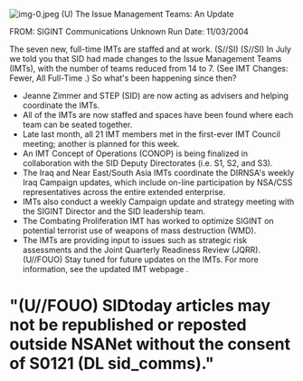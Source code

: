 ![img-0.jpeg](img-0.jpeg)
(U) The Issue Management Teams: An Update

FROM: SIGINT Communications
Unknown
Run Date: 11/03/2004

The seven new, full-time IMTs are staffed and at work. (S//SI)
(S//SI) In July we told you that SID had made changes to the Issue Management Teams (IMTs), with the number of teams reduced from 14 to 7. (See IMT Changes: Fewer, All Full-Time .) So what's been happening since then?

- Jeanne Zimmer and STEP (SID) are now acting as advisers and helping coordinate the IMTs.
- All of the IMTs are now staffed and spaces have been found where each team can be seated together.
- Late last month, all 21 IMT members met in the first-ever IMT Council meeting; another is planned for this week.
- An IMT Concept of Operations (CONOP) is being finalized in collaboration with the SID Deputy Directorates (i.e. S1, S2, and S3).
- The Iraq and Near East/South Asia IMTs coordinate the DIRNSA's weekly Iraq Campaign updates, which include on-line participation by NSA/CSS representatives across the entire extended enterprise.
- IMTs also conduct a weekly Campaign update and strategy meeting with the SIGINT Director and the SID leadership team.
- The Combating Proliferation IMT has worked to optimize SIGINT on potential terrorist use of weapons of mass destruction (WMD).
- The IMTs are providing input to issues such as strategic risk assessments and the Joint Quarterly Readiness Review (JQRR).
(U//FOUO) Stay tuned for future updates on the IMTs. For more information, see the updated IMT webpage .


# "(U//FOUO) SIDtoday articles may not be republished or reposted outside NSANet without the consent of S0121 (DL sid_comms)."

